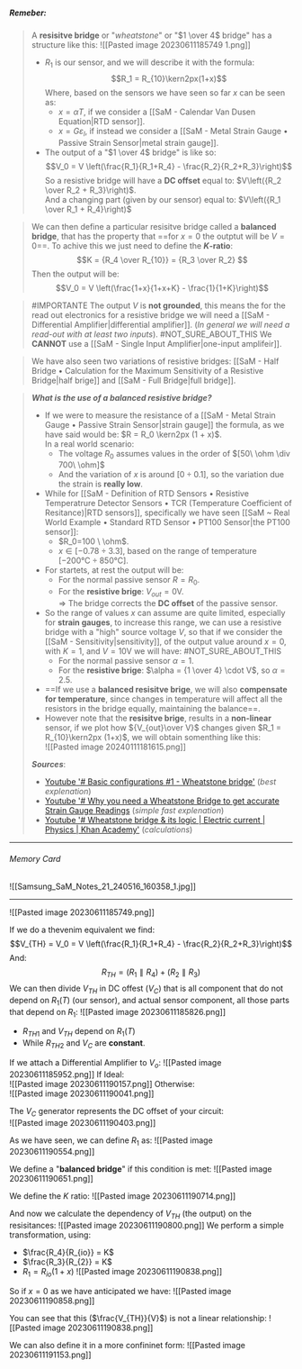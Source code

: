 ##### ***Remeber***:

> A **resisitve bridge** or "*wheatstone*" or "$1 \over 4$ bridge" has a structure like this:
> ![[Pasted image 20230611185749 1.png]]
> - $R_{1}$ is our sensor, and we will describe it with the formula:$$R_1 = R_{10}\kern2px(1+x)$$Where, based on the sensors we have seen so far $x$ can be seen as:
> 	- $x = \alpha T$, if we consider a [[SaM - Calendar Van Dusen Equation|RTD sensor]].
> 	- $x = G \varepsilon_l$, if instead we consider a [[SaM - Metal Strain Gauge • Passive Strain Sensor|metal strain gauge]].
> - The output of a "$1 \over 4$ bridge" is like so:$$V_0 = V \left(\frac{R_1}{R_1+R_4} - \frac{R_2}{R_2+R_3}\right)$$So a resistive bridge will have a **DC offset** equal to: $V\left({R_2 \over R_2 + R_3}\right)$.<br>And a changing part (given by our sensor) equal to: $V\left({R_1 \over R_1 + R_4}\right)$

> We can then define a particular resisitve bridge called a **balanced bridge**, that has the property that ==for $x=0$ the outptut will be $V=0$==.
> To achive this we just need to define the **$K$-ratio**:$$K = {R_4 \over R_{10}} = {R_3 \over R_2} $$Then the output will be:$$V_0 = V \left(\frac{1+x}{1+x+K} - \frac{1}{1+K}\right)$$

> #IMPORTANTE 
> The output $V$ is **not grounded**, this means the for the read out electronics for a resistive bridge we will need a [[SaM - Differential Amplifier|differential amplifier]].
> (*In general we will need a read-out with at least two inputs*). #NOT_SURE_ABOUT_THIS 
> We **CANNOT** use a [[SaM - Single Input Amplifier|one-input amplifeir]].

> We have also seen two variations of resistive bridges: [[SaM - Half Bridge • Calculation for the Maximum Sensitivity of a Resistive Bridge|half brige]] and [[SaM - Full Bridge|full bridge]].

> ***What is the use of a balanced resistive bridge?***
> - If we were to measure the resistance of a [[SaM - Metal Strain Gauge • Passive Strain Sensor|strain gauge]] the formula, as we have said would be: $R = R_0 \kern2px (1 + x)$.<br>In a real world scenario:
> 	- The voltage $R_0$ assumes values in the order of $[50\ \ohm \div 700\ \ohm]$
> 	- And the variation of $x$ is around $[0 \div 0.1]$, so the variation due the strain is **really low**.
> - While for [[SaM - Definition of RTD Sensors • Resistive Temperatrure Detector Sensors • TCR (Temperature Coefficient of Resitance)|RTD sensors]], specifically we have seen [[SaM ~ Real World Example • Standard RTD Sensor • PT100 Sensor|the PT100 sensor]]:
> 	- $R_0=100 \ \ohm$.
> 	- $x \in [-0.78 \div 3.3]$, based on the range of temperature $[-200 °\text{C} \div 850 °\text{C}]$.
> - For startets, at rest the output will be:
> 	- For the normal passive sensor $R = R_0$.
> 	- For the **resistive brige**: $V_{out} = 0 \text{V}$.<br>⇒ The bridge corrects the **DC offset** of the passive sensor.
> - So the range of values $x$ can assume are quite limited, especially for **strain gauges**, to increase this range, we can use a resistive bridge with a "high" source voltage $V$, so that if we consider the [[SaM - Sensitivity|sensitivity]], of the output value around $x=0$, with $K = 1$, and $V=10 \text{V}$ we will have: #NOT_SURE_ABOUT_THIS 
> 	- For the normal passive sensor $\alpha = 1$.
> 	- For the **resistive brige**: $\alpha = {1 \over 4} \cdot V$, so $\alpha = 2.5$.
> - ==If we use a **balanced resisitve brige**, we will also **compensate for temperature**, since changes in temperature will affect all the resistors in the bridge equally, maintaining the balance==.
> - However note that the **resisitve brige**, results in a **non-linear** sensor, if we plot how ${V_{out}\over V}$ changes given $R_1 = R_{10}\kern2px (1+x)$, we will obtain somenthing like this:<br>![[Pasted image 20240111181615.png]]
> 
> ***Sources***:
> - [Youtube '# Basic configurations #1 - Wheatstone bridge'](https://youtu.be/ZqAM_wQ35ow?si=8V4q9BYq1ZqlsRjg) (*best explenation*)
> - [Youtube '# Why you need a Wheatstone Bridge to get accurate Strain Gauge Readings](https://www.youtube.com/watch?v=L0uW1NHYdDQ) (*simple fast explenation*)
> - [Youtube '# Wheatstone bridge & its logic | Electric current | Physics | Khan Academy'](https://www.youtube.com/watch?v=-gcBVaCIKhE) (*calculations*)

---
###### Memory Card
![[Samsung_SaM_Notes_21_240516_160358_1.jpg]]

---
![[Pasted image 20230611185749.png]]

If we do a thevenim equivalent we find:
$$V_{TH} = V_0 = V \left(\frac{R_1}{R_1+R_4} - \frac{R_2}{R_2+R_3}\right)$$
And:$$R_{TH} = (R_1 \parallel R_4) + (R_2 \parallel R_3)$$
We can then divide $V_{TH}$ in DC offest ($V_C$) that is all component that do not depend on $R_1(T)$ (our sensor), and actual sensor component, all those parts that depend on $R_1$:
![[Pasted image 20230611185826.png]]
- $R_{TH1}$ and $V_{TH}$ depend on $R_1(T)$
- While $R_{TH2}$ and $V_{C}$ are **constant**.

If we attach a Differential Amplifier to $V_o$:
![[Pasted image 20230611185952.png]]
If Ideal:<br>![[Pasted image 20230611190157.png]]
Otherwise:<br>![[Pasted image 20230611190041.png]]

The $V_C$ generator represents the DC offset of your circuit:<br>![[Pasted image 20230611190403.png]]

As we have seen, we can define $R_1$ as:
![[Pasted image 20230611190554.png]]

We define a "**balanced bridge**" if this condition is met:
![[Pasted image 20230611190651.png]]

We define the $K$ ratio:
![[Pasted image 20230611190714.png]]

And now we calculate the dependency of $V_{TH}$ (the output) on the resisitances:
![[Pasted image 20230611190800.png]]
We perform a simple transformation, using:
- $\frac{R_4}{R_{io}} = K$ 
- $\frac{R_3}{R_{2}} = K$ 
- $R_1 = R_{io}(1+x)$ 
![[Pasted image 20230611190838.png]]

So if $x = 0$ as we have anticipated we have:
![[Pasted image 20230611190858.png]]

You can see that this ($\frac{V_{TH}}{V}$) is not a linear relationship:
![[Pasted image 20230611190838.png]]

We can also define it in a more confininet form:
![[Pasted image 20230611191153.png]]

